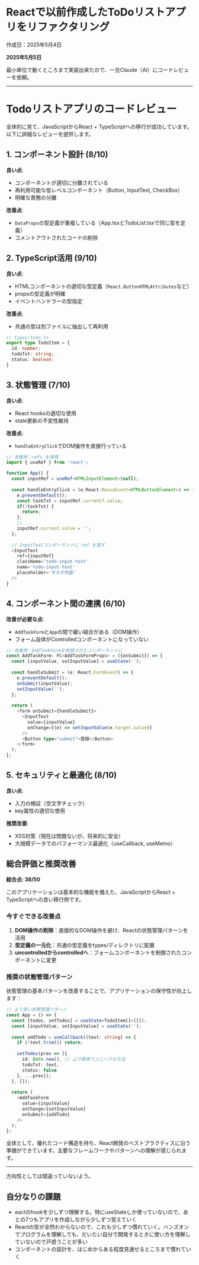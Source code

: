 # Reactで以前作成したToDoリストアプリをリファクタリング

作成日：2025年5月4日

**2025年5月5日**

最小単位で動くところまで実装出来たので、一旦Claude（AI）にコードレビューを依頼。

---

# Todoリストアプリのコードレビュー

全体的に見て、JavaScriptからReact + TypeScriptへの移行が成功しています。以下に詳細なレビューを提供します。

## 1. コンポーネント設計 (8/10)

**良い点**:
- コンポーネントが適切に分離されている
- 再利用可能な低レベルコンポーネント（Button, InputText, CheckBox）
- 明確な責務の分離

**改善点**:
- `DataProps`の型定義が重複している（App.tsxとTodoList.tsxで同じ型を定義）
- コメントアウトされたコードの削除

## 2. TypeScript活用 (9/10)

**良い点**:
- HTMLコンポーネントの適切な型定義（`React.ButtonHTMLAttributes`など）
- propsの型定義が明確
- イベントハンドラーの型指定

**改善点**:
- 共通の型は別ファイルに抽出して再利用

```typescript
// types/todo.ts
export type TodoItem = {
  id: number;
  todoTxt: string;
  status: boolean;
}
```

## 3. 状態管理 (7/10)

**良い点**:
- React hooksの適切な使用
- state更新の不変性維持

**改善点**:
- `handleEntryClick`でDOM操作を直接行っている

```typescript
// 改善例：refs を使用
import { useRef } from 'react';

function App() {
  const inputRef = useRef<HTMLInputElement>(null);
  
  const handleEntryClick = (e:React.MouseEvent<HTMLButtonElement>) => {
    e.preventDefault();
    const taskTxt = inputRef.current?.value;
    if(!taskTxt) {
      return;
    };
    // ...
    inputRef.current.value = '';
  };
  
  // InputTextコンポーネントに ref を渡す
  <InputText
    ref={inputRef}
    className='todo-input-text'
    name='todo-input-text'
    placeholder='タスク内容'
  />
}
```

## 4. コンポーネント間の連携 (6/10)

**改善が必要な点**:
- `AddTaskForm`と`App`の間で緩い結合がある（DOM操作）
- フォーム自体がControlledコンポーネントになっていない

```typescript
// 改善例：AddTaskFormを制御されたコンポーネントに
const AddTaskForm: FC<AddTaskFormProps> = ({onSubmit}) => {
  const [inputValue, setInputValue] = useState('');
  
  const handleSubmit = (e: React.FormEvent) => {
    e.preventDefault();
    onSubmit(inputValue);
    setInputValue('');
  };
  
  return (
    <form onSubmit={handleSubmit}>
      <InputText
        value={inputValue}
        onChange={(e) => setInputValue(e.target.value)}
      />
      <Button type="submit">登録</Button>
    </form>
  );
};
```

## 5. セキュリティと最適化 (8/10)

**良い点**:
- 入力の検証（空文字チェック）
- key属性の適切な使用

**推奨改善**:
- XSS対策（現在は問題ないが、将来的に安全）
- 大規模データでのパフォーマンス最適化（useCallback, useMemo）

## 総合評価と推奨改善

**総合点: 38/50**

このアプリケーションは基本的な機能を備えた、JavaScriptからReact + TypeScriptへの良い移行例です。

### 今すぐできる改善点

1. **DOM操作の削除**：直接的なDOM操作を避け、Reactの状態管理パターンを活用
2. **型定義の一元化**：共通の型定義をtypes/ディレクトリに配置
3. **uncontrolledからcontrolledへ**：フォームコンポーネントを制御されたコンポーネントに変更

### 推奨の状態管理パターン

状態管理の基本パターンを改善することで、アプリケーションの保守性が向上します：

```typescript
// より良い状態管理パターン
const App = () => {
  const [todos, setTodos] = useState<TodoItem[]>([]);
  const [inputValue, setInputValue] = useState('');
  
  const addTodo = useCallback((text: string) => {
    if (!text.trim()) return;
    
    setTodos(prev => [{
      id: Date.now(), // より簡単でユニークな方法
      todoTxt: text,
      status: false
    }, ...prev]);
  }, []);
  
  return (
    <AddTaskForm 
      value={inputValue}
      onChange={setInputValue}
      onSubmit={addTodo}
    />
  );
};
```

全体として、優れたコード構造を持ち、React開発のベストプラクティスに沿う準備ができています。主要なフレームワークやパターンへの理解が感じられます。

---

方向性としては間違っていないよう。

## 自分なりの課題

- eactのhookを少しずつ理解する。特にuseStateしか使っていないので、あとの7つもアプリを作成しながら少しずつ覚えていく
- Reactの型が全然わからないので、これも少しずつ慣れていく。ハンズオンでプログラムを理解しても、だいたい自分で開発するときに使い方を理解していないので戸惑うことが多い
- コンポーネントの設計を、はじめからある程度見通せるところまで慣れていく